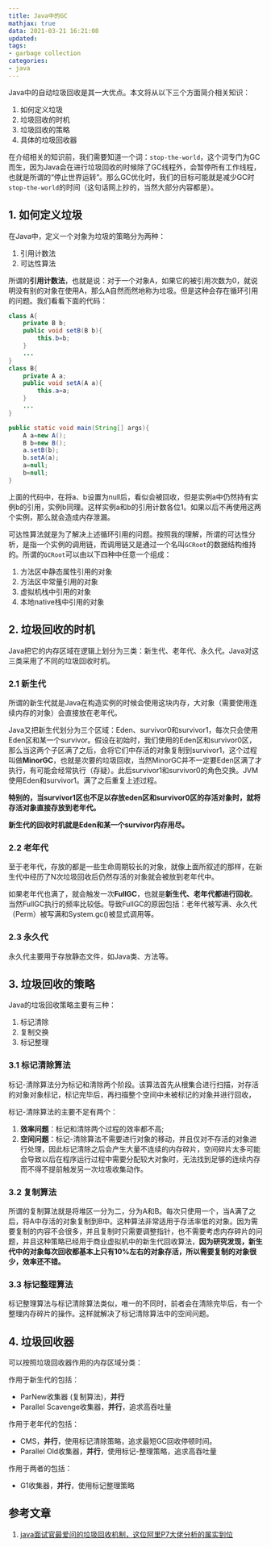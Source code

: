 ```yaml
---
title: Java中的GC
mathjax: true
data: 2021-03-21 16:21:08
updated:
tags:
- garbage collection
categories:
- java
---
```


Java中的自动垃圾回收是其一大优点。本文将从以下三个方面简介相关知识：

1. 如何定义垃圾
2. 垃圾回收的时机
3. 垃圾回收的策略
4. 具体的垃圾回收器

在介绍相关的知识前，我们需要知道一个词：`stop-the-world`，这个词专门为GC而生，因为Java会在进行垃圾回收的时候除了GC线程外，会暂停所有工作线程，也就是所谓的“停止世界运转”。那么GC优化时，我们的目标可能就是减少GC时`stop-the-world`的时间（这句话网上抄的，当然大部分内容都是）。

## 1. 如何定义垃圾

在Java中，定义一个对象为垃圾的策略分为两种：

1. 引用计数法
2. 可达性算法

所谓的**引用计数法**，也就是说：对于一个对象A，如果它的被引用次数为0，就说明没有别的对象在使用A，那么A自然而然地称为垃圾。但是这种会存在循环引用的问题。我们看看下面的代码：

``` java
class A{
    private B b;
    public void setB(B b){
        this.b=b;
    }
    ...
}
class B{
    private A a;
    public void setA(A a){
        this.a=a;
    }
    ...
}

public static void main(String[] args){
    A a=new A();
    B b=new B();
    a.setB(b);
    b.setA(a);
    a=null;
    b=null;
}
```

上面的代码中，在将a、b设置为null后，看似会被回收，但是实例a中仍然持有实例b的引用，实例b同理。这样实例a和b的引用计数各位1。如果以后不再使用这两个实例，那么就会造成内存泄漏。

可达性算法就是为了解决上述循环引用的问题。按照我的理解，所谓的可达性分析，是指一个实例的调用链，而调用链又是通过一个名叫`GCRoot`的数据结构维持的。所谓的`GCRoot`可以由以下四种中任意一个组成：

1. 方法区中静态属性引用的对象
2. 方法区中常量引用的对象
3. 虚拟机栈中引用的对象
4. 本地native栈中引用的对象

## 2. 垃圾回收的时机

Java把它的内存区域在逻辑上划分为三类：新生代、老年代、永久代。Java对这三类采用了不同的垃圾回收时机。

### 2.1 新生代

所谓的新生代就是Java在构造实例的时候会使用这块内存，大对象（需要使用连续内存的对象）会直接放在老年代。

Java又把新生代划分为三个区域：Eden、survivor0和survivor1，每次只会使用Eden区和某一个survivor。假设在初始时，我们使用的Eden区和survivor0区，那么当这两个子区满了之后，会将它们中存活的对象复制到survivor1，这个过程叫做**MinorGC**，也就是次要的垃圾回收，当然MinorGC并不一定要Eden区满了才执行，有可能会经常执行（存疑）。此后survivor1和survivor0的角色交换。JVM使用Eden和survivor1。满了之后重复上述过程。

**特别的，当survivor1区也不足以存放eden区和survivor0区的存活对象时，就将存活对象直接存放到老年代。**

**新生代的回收时机就是Eden和某一个survivor内存用尽。**

### 2.2 老年代

至于老年代，存放的都是一些生命周期较长的对象，就像上面所叙述的那样，在新生代中经历了N次垃圾回收后仍然存活的对象就会被放到老年代中。

如果老年代也满了，就会触发一次**FullGC**，也就是**新生代、老年代都进行回收**。当然FullGC执行的频率比较低。导致FullGC的原因包括：老年代被写满、永久代（Perm）被写满和System.gc()被显式调用等。

### 2.3 永久代

永久代主要用于存放静态文件，如Java类、方法等。

## 3. 垃圾回收的策略

Java的垃圾回收策略主要有三种：

1. 标记清除
2. 复制交换
3. 标记整理

### 3.1 标记清除算法

标记-清除算法分为标记和清除两个阶段。该算法首先从根集合进行扫描，对存活的对象对象标记，标记完毕后，再扫描整个空间中未被标记的对象并进行回收，

标记-清除算法的主要不足有两个：

1. **效率问题**：标记和清除两个过程的效率都不高;
2. **空间问题**：标记-清除算法不需要进行对象的移动，并且仅对不存活的对象进行处理，因此标记清除之后会产生大量不连续的内存碎片，空间碎片太多可能会导致以后在程序运行过程中需要分配较大对象时，无法找到足够的连续内存而不得不提前触发另一次垃圾收集动作。

### 3.2 复制算法

所谓的复制算法就是将堆区一分为二，分为A和B。每次只使用一个，当A满了之后，将A中存活的对象复制到B中。这种算法非常适用于存活率低的对象。因为需要复制的内容不会很多，并且复制时只需要调整指针，也不需要考虑内存碎片的问题，并且这种策略已经用于商业虚拟机中的新生代回收算法，**因为研究发现，新生代中的对象每次回收都基本上只有10%左右的对象存活，所以需要复制的对象很少，效率还不错。**

### 3.3 标记整理算法

标记整理算法与标记清除算法类似，唯一的不同时，前者会在清除完毕后，有一个整理内存碎片的操作。这样就解决了标记清除算法中的空间问题。

## 4. 垃圾回收器

可以按照垃圾回收器作用的内存区域分类：

作用于新生代的包括：

- ParNew收集器 (复制算法)，**并行**
- Parallel Scavenge收集器，**并行**，追求高吞吐量

作用于老年代的包括：

- CMS，**并行**，使用标记清除策略，追求最短GC回收停顿时间。
- Parallel Old收集器，**并行**，使用标记-整理策略，追求高吞吐量

作用于两者的包括：

- G1收集器，**并行**，使用标记整理策略


## 参考文章

1. [java面试官最爱问的垃圾回收机制，这位阿里P7大佬分析的属实到位](https://segmentfault.com/a/1190000023637649)